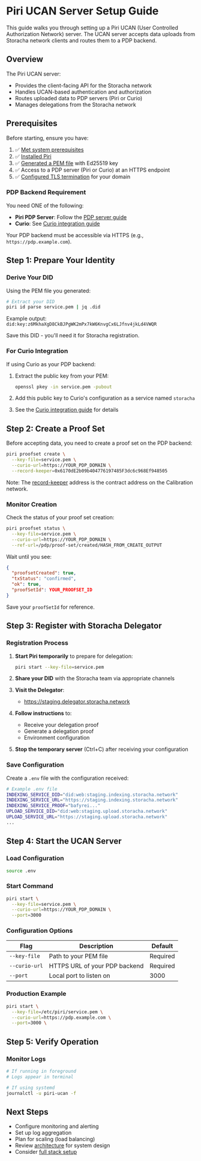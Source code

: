 # Piri UCAN Server Setup Guide

This guide walks you through setting up a Piri UCAN (User Controlled Authorization Network) server. 
The UCAN server accepts data uploads from Storacha network clients and routes them to a PDP backend.

## Overview

The Piri UCAN server:
- Provides the client-facing API for the Storacha network
- Handles UCAN-based authentication and authorization
- Routes uploaded data to PDP servers (Piri or Curio)
- Manages delegations from the Storacha network

## Prerequisites

Before starting, ensure you have:

1. ✅ [Met system prerequisites](../common/prerequisites.md)
2. ✅ [Installed Piri](../common/piri-installation.md)
3. ✅ [Generated a PEM file](../common/pem-file-generation.md) with Ed25519 key
4. ✅ Access to a PDP server (Piri or Curio) at an HTTPS endpoint
5. ✅ [Configured TLS termination](../common/tls-termination.md) for your domain

### PDP Backend Requirement

You need ONE of the following:
- **Piri PDP Server**: Follow the [PDP server guide](./pdp-server-piri.md)
- **Curio**: See [Curio integration guide](../integrations/piri-with-curio.md)

Your PDP backend must be accessible via HTTPS (e.g., `https://pdp.example.com`).

## Step 1: Prepare Your Identity

### Derive Your DID

Using the PEM file you generated:

```bash
# Extract your DID
piri id parse service.pem | jq .did
```

Example output: `did:key:z6MkhaXgD8CkBJPgWK2mPx7kW6KnvgCx6LJfnv4jkLd4VWQR`

Save this DID - you'll need it for Storacha registration.

### For Curio Integration

If using Curio as your PDP backend:

1. Extract the public key from your PEM:
   ```bash
   openssl pkey -in service.pem -pubout
   ```

2. Add this public key to Curio's configuration as a service named `storacha`
3. See the [Curio integration guide](../integrations/piri-with-curio.md) for details

## Step 2: Create a Proof Set

Before accepting data, you need to create a proof set on the PDP backend:

```bash
piri proofset create \
  --key-file=service.pem \
  --curio-url=https://YOUR_PDP_DOMAIN \
  --record-keeper=0x6170dE2b09b404776197485F3dc6c968Ef948505
```

Note: The [record-keeper](https://github.com/FilOzone/pdp/?tab=readme-ov-file#contracts) address is the contract address on the Calibration network.

### Monitor Creation

Check the status of your proof set creation:

```bash
piri proofset status \
  --key-file=service.pem \
  --curio-url=https://YOUR_PDP_DOMAIN \
  --ref-url=/pdp/proof-set/created/HASH_FROM_CREATE_OUTPUT
```

Wait until you see:
```json
{
  "proofsetCreated": true,
  "txStatus": "confirmed",
  "ok": true,
  "proofSetId": YOUR_PROOFSET_ID
}
```

Save your `proofSetId` for reference.

## Step 3: Register with Storacha Delegator

### Registration Process

1. **Start Piri temporarily** to prepare for delegation:
   ```bash
   piri start --key-file=service.pem
   ```

2. **Share your DID** with the Storacha team via appropriate channels

3. **Visit the Delegator**:
   - https://staging.delegator.storacha.network

4. **Follow instructions** to:
   - Receive your delegation proof
   - Generate a delegation proof
   - Environment configuration

5. **Stop the temporary server** (Ctrl+C) after receiving your configuration

### Save Configuration

Create a `.env` file with the configuration received:

```bash
# Example .env file
INDEXING_SERVICE_DID="did:web:staging.indexing.storacha.network"
INDEXING_SERVICE_URL="https://staging.indexing.storacha.network"
INDEXING_SERVICE_PROOF="bafyrei..."
UPLOAD_SERVICE_DID="did:web:staging.upload.storacha.network"
UPLOAD_SERVICE_URL="https://staging.upload.storacha.network"
...
```

## Step 4: Start the UCAN Server

### Load Configuration

```bash
source .env
```

### Start Command

```bash
piri start \
  --key-file=service.pem \
  --curio-url=https://YOUR_PDP_DOMAIN \
  --port=3000
```

### Configuration Options

| Flag | Description | Default |
|------|-------------|---------|
| `--key-file` | Path to your PEM file | Required |
| `--curio-url` | HTTPS URL of your PDP backend | Required |
| `--port` | Local port to listen on | 3000 |

### Production Example

```bash
piri start \
  --key-file=/etc/piri/service.pem \
  --curio-url=https://pdp.example.com \
  --port=3000 \
```

## Step 5: Verify Operation

### Monitor Logs

```bash
# If running in foreground
# Logs appear in terminal

# If using systemd
journalctl -u piri-ucan -f
```

## Next Steps

- Configure monitoring and alerting
- Set up log aggregation
- Plan for scaling (load balancing)
- Review [architecture](../architecture.md) for system design
- Consider [full stack setup](../integrations/full-stack-setup.md)